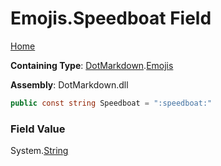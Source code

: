 # Emojis\.Speedboat Field

[Home](../../../README.md)

**Containing Type**: [DotMarkdown](../../README.md)\.[Emojis](../README.md)

**Assembly**: DotMarkdown\.dll

```csharp
public const string Speedboat = ":speedboat:"
```

### Field Value

System\.[String](https://docs.microsoft.com/en-us/dotnet/api/system.string)